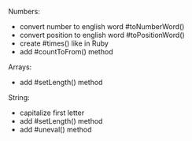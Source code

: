 Numbers:
 * convert number to english word #toNumberWord()
 * convert position to english word #toPositionWord()
 * create #times() like in Ruby
 * add #countToFrom() method

Arrays:
 * add #setLength() method

String:
 * capitalize first letter
 * add #setLength() method
 * add #uneval() method
 